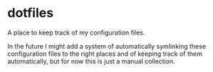 # dotfiles

A place to keep track of my configuration files.

In the future I might add a system of automatically symlinking these
configuration files to the right places and of keeping track of them
automatically, but for now this is just a manual collection.
